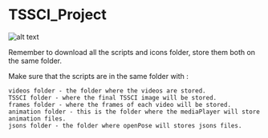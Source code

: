 # TSSCI_Project

![alt text](https://github.com/[HaimCohen96]/[TSSCI_Project]/readme/Title.png?raw=true)

Remember to download all the scripts and icons folder, store them both on the same folder.

Make sure that the scripts are in the same folder with :

	videos folder - the folder where the videos are stored.
	TSSCI folder - where the final TSSCI image will be stored.
	frames folder - where the frames of each video will be stored.
	animation folder - this is the folder where the mediaPlayer will store animation files.
	jsons folder - the folder where openPose will stores jsons files.
